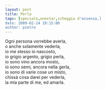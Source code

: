 ```yaml
---
layout: post
title: Perla
tags: [speciale,onestar,scheggia d'essenza,]
date: 2009-02-24 19:15:00
author: pietro
---
```

Ogni persona vorrebbe averla,<br/>o anche solamente vederla,<br/>io me stesso io nascosto,<br/>io grigio argento, grigio perla,<br/>io sono vino ancora mosto,<br/>io sono semi, ancora nella gerla,<br/>io sono di varie cose un misto,<br/>chissà cosa darei per vederla,<br/>la mia parte di me, ed amarla.
